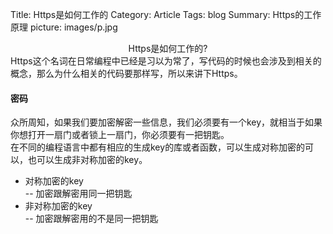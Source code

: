 Title: Https是如何工作的
Category: Article
Tags: blog
Summary: Https的工作原理
picture: images/p.jpg

<center>Https是如何工作的?</center>
Https这个名词在日常编程中已经是习以为常了，写代码的时候也会涉及到相关的概念，那么为什么相关的代码要那样写，所以来讲下Https。

#### 密码
众所周知，如果我们要加密解密一些信息，我们必须要有一个key，就相当于如果你想打开一扇门或者锁上一扇门，你必须要有一把钥匙。  
在不同的编程语言中都有相应的生成key的库或者函数，可以生成对称加密的可以，也可以生成非对称加密的key。

* 对称加密的key  
  -- 加密跟解密用同一把钥匙  
* 非对称加密的key  
  -- 加密跟解密用的不是同一把钥匙
